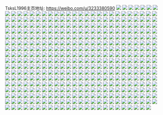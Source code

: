 TsksL1996主页地址: https://weibo.com/u/3233380590 
![](https://wx4.sinaimg.cn/mw2000/c0b978eely1h9ile9m5mhj228a2tmu0y.jpg) 
![](https://wx4.sinaimg.cn/mw2000/c0b978eely1h9ilic2dv1j23k02dcb2b.jpg) 
![](https://wx4.sinaimg.cn/mw2000/c0b978eely1h9ilie016sj228v2zmnpf.jpg) 
![](https://wx4.sinaimg.cn/mw2000/c0b978eely1h9ilig18wvj22e836bkjn.jpg) 
![](https://wx4.sinaimg.cn/mw2000/c0b978eely1h9iliiremsj23h32l7e86.jpg) 
![](https://wx4.sinaimg.cn/mw2000/c0b978eely1h9ilileo7cj22lq3coqv7.jpg) 
![](https://wx4.sinaimg.cn/mw2000/c0b978eely1h9ilinf58jj22jf38l1l0.jpg) 
![](https://wx4.sinaimg.cn/mw2000/c0b978eely1h9ilipfmkuj23ce2o0qv6.jpg) 
![](https://wx4.sinaimg.cn/mw2000/c0b978eely1h9gcxg80xyj21qo21snpd.jpg) 
![](https://wx4.sinaimg.cn/mw2000/c0b978eely1h9gcxihmjyj22w82nzx6r.jpg) 
![](https://wx4.sinaimg.cn/mw2000/c0b978eely1h9dsr33bx3j20u0148aps.jpg) 
![](https://wx4.sinaimg.cn/mw2000/c0b978eely1h9dsr417kmj20u0140qik.jpg) 
![](https://wx4.sinaimg.cn/mw2000/c0b978eely1h993h29ttsj22o03k07wi.jpg) 
![](https://wx4.sinaimg.cn/mw2000/c0b978eely1h98ztyhhoej20g70g740f.jpg) 
![](https://wx4.sinaimg.cn/mw2000/c0b978eely1h948fdk4plj22o03k0qv5.jpg) 
![](https://wx4.sinaimg.cn/mw2000/c0b978eely1h91dlzncqtj23k02o0npf.jpg) 
![](https://wx4.sinaimg.cn/mw2000/c0b978eely1h91dlzzzt6j20qo0g0jrx.jpg) 
![](https://wx4.sinaimg.cn/mw2000/c0b978eely1h8rp4lazaqj22o02zmb2b.jpg) 
![](https://wx4.sinaimg.cn/mw2000/c0b978eely1h8rp4e0629j22o02zmu0y.jpg) 
![](https://wx4.sinaimg.cn/mw2000/c0b978eely1h8rp4myrqmj234r2finpe.jpg) 
![](https://wx4.sinaimg.cn/mw2000/c0b978eely1h8rp48s9q8j22612ms1ky.jpg) 
![](https://wx4.sinaimg.cn/mw2000/c0b978eely1h8rp471lrij23k02o07wl.jpg) 
![](https://wx4.sinaimg.cn/mw2000/c0b978eely1h8rp4fbc7mj22gi1xtnpd.jpg) 
![](https://wx4.sinaimg.cn/mw2000/c0b978eely1h8rp4j7d1wj22o03k0b2c.jpg) 
![](https://wx4.sinaimg.cn/mw2000/c0b978eely1h8rp44jh1ij23k02o0npe.jpg) 
![](https://wx4.sinaimg.cn/mw2000/c0b978eely1h8rp4cbo9xj22yo2804qs.jpg) 
![](https://wx4.sinaimg.cn/mw2000/c0b978eely1h8rp4of4nej22aq1q2qv6.jpg) 
![](https://wx4.sinaimg.cn/mw2000/c0b978eely1h8rp4gbmjfj222v1nxhdt.jpg) 
![](https://wx4.sinaimg.cn/mw2000/c0b978eely1h8rp4al2urj23fj29w7wj.jpg) 
![](https://wx4.sinaimg.cn/mw2000/c0b978eely1h7pv1ivjh8j23ml2kw4qv.jpg) 
![](https://wx4.sinaimg.cn/mw2000/c0b978eely1h7pv1od5yjj234s2bl1ky.jpg) 
![](https://wx4.sinaimg.cn/mw2000/c0b978eely1h7pv1mbgp5j23ko2jnqva.jpg) 
![](https://wx4.sinaimg.cn/mw2000/c0b978eely1h7pv1pqotyj224w1vuu0x.jpg) 
![](https://wx4.sinaimg.cn/mw2000/c0b978eely1h7pv1qn5edj21h31a2e81.jpg) 
![](https://wx4.sinaimg.cn/mw2000/c0b978eely1h7pv1s0s86j21l21fjqv5.jpg) 
![](https://wx4.sinaimg.cn/mw2000/c0b978eely1h78lm3s2u3j22qj26gqv6.jpg) 
![](https://wx4.sinaimg.cn/mw2000/c0b978eely1h73ml0mlgyj22o03k0hdv.jpg) 
![](https://wx4.sinaimg.cn/mw2000/c0b978eely1h70h9wcne8j23k02o0aui.jpg) 
![](https://wx4.sinaimg.cn/mw2000/c0b978eely1h70h9s63e0j229w2ey4kw.jpg) 
![](https://wx4.sinaimg.cn/mw2000/c0b978eely1h70h9eyehcj23k02o0x3f.jpg) 
![](https://wx4.sinaimg.cn/mw2000/c0b978eely1h70h9jw4jhj23k02o0hdx.jpg) 
![](https://wx4.sinaimg.cn/mw2000/c0b978eely1h70h9pcotaj23k02o01kx.jpg) 
![](https://wx4.sinaimg.cn/mw2000/c0b978eely1h70h9b1n5uj23k02o07wh.jpg) 
![](https://wx4.sinaimg.cn/mw2000/c0b978eely1h6zam0lhsyj22dc35se83.jpg) 
![](https://wx4.sinaimg.cn/mw2000/c0b978eely1h6nwe144e3j23212np4qr.jpg) 
![](https://wx4.sinaimg.cn/mw2000/c0b978eely1h6nwk58gokj22o02smx6q.jpg) 
![](https://wx4.sinaimg.cn/mw2000/c0b978eely1h6nweew6ekj23k02o07wj.jpg) 
![](https://wx4.sinaimg.cn/mw2000/c0b978eely1h6nwe73kctj23k02o04qp.jpg) 
![](https://wx4.sinaimg.cn/mw2000/c0b978eely1h6nwk1rl7fj222j1jwhdt.jpg) 
![](https://wx4.sinaimg.cn/mw2000/c0b978eely1h6nwebmwkwj22o03k0wtu.jpg) 
![](https://wx4.sinaimg.cn/mw2000/c0b978eely1h6nwdwbgj6j23402c0b2b.jpg) 
![](https://wx4.sinaimg.cn/mw2000/c0b978eely1h6nwjzl65lj22r02h6qv6.jpg) 
![](https://wx4.sinaimg.cn/mw2000/c0b978eely1h6nwehe4z2j23402c07fd.jpg) 
![](https://wx4.sinaimg.cn/mw2000/c0b978eely1h6gsjb450aj22qk3neu0x.jpg) 
![](https://wx4.sinaimg.cn/mw2000/c0b978eely1h6gsjeech5j22qk3neu11.jpg) 
![](https://wx4.sinaimg.cn/mw2000/c0b978eely1h6gsjh8kt1j22qk3nenpd.jpg) 
![](https://wx4.sinaimg.cn/mw2000/c0b978eely1h69zqf7jpsj22hs1vc4qq.jpg) 
![](https://wx4.sinaimg.cn/mw2000/c0b978eely1h69zquh14yj23k02o0e5m.jpg) 
![](https://wx4.sinaimg.cn/mw2000/c0b978eely1h69zqxmf2fj22jg1wl4ex.jpg) 
![](https://wx4.sinaimg.cn/mw2000/c0b978eely1h5vou0dc9uj22o03k0npe.jpg) 
![](https://wx4.sinaimg.cn/mw2000/c0b978eely1h5tnvhsxgqj222m3404qq.jpg) 
![](https://wx4.sinaimg.cn/mw2000/c0b978eely1h5tns8znaxj22kw3vcx6q.jpg) 
![](https://wx4.sinaimg.cn/mw2000/c0b978eely1h5tnsb352lj22dc3k0kjn.jpg) 
![](https://wx4.sinaimg.cn/mw2000/c0b978eely1h5tnsirhd1j24g02yoe85.jpg) 
![](https://wx4.sinaimg.cn/mw2000/c0b978eely1h5tnw69b99j24qq35tnpg.jpg) 
![](https://wx4.sinaimg.cn/mw2000/c0b978eely1h5tnvjpynoj22yo4g0kjn.jpg) 
![](https://wx4.sinaimg.cn/mw2000/c0b978eely1h5tnsor34yj24g02f47wj.jpg) 
![](https://wx4.sinaimg.cn/mw2000/c0b978eely1h5tnvqtgfyj254c3ewnpl.jpg) 
![](https://wx4.sinaimg.cn/mw2000/c0b978eely1h5tnsdbj76j23k02dcnpf.jpg) 
![](https://wx4.sinaimg.cn/mw2000/c0b978eely1h5saoad26wj22o03k0u0z.jpg) 
![](https://wx4.sinaimg.cn/mw2000/c0b978eely1h5saoffuktj23ne2qkqv8.jpg) 
![](https://wx4.sinaimg.cn/mw2000/c0b978eely1h5saocx51pj22o03k0e84.jpg) 
![](https://wx4.sinaimg.cn/mw2000/c0b978eely1h5a3a65uh2j23k02o0npf.jpg) 
![](https://wx4.sinaimg.cn/mw2000/c0b978eely1h5a3aevn4aj23k02o07wj.jpg) 
![](https://wx4.sinaimg.cn/mw2000/c0b978eely1h5a3ack0gkj23k02o07wj.jpg) 
![](https://wx4.sinaimg.cn/mw2000/c0b978eely1h5a3aafae0j23ne2qkb2b.jpg) 
![](https://wx4.sinaimg.cn/mw2000/c0b978eely1h534dtc7kmj22pu279e83.jpg) 
![](https://wx4.sinaimg.cn/mw2000/c0b978eely1h534dvpyrej22wb2o04qr.jpg) 
![](https://wx4.sinaimg.cn/mw2000/c0b978eely1h534dy6mg3j22n12nzkjm.jpg) 
![](https://wx4.sinaimg.cn/mw2000/c0b978eely1h534emg9d9j22tf242e82.jpg) 
![](https://wx4.sinaimg.cn/mw2000/c0b978eely1h4twnzqrx9j22o03k0b2c.jpg) 
![](https://wx4.sinaimg.cn/mw2000/c0b978eely1h4lr2rtbj0j22i02l6e84.jpg) 
![](https://wx4.sinaimg.cn/mw2000/c0b978eely1h4lr368lnaj23c62nskjp.jpg) 
![](https://wx4.sinaimg.cn/mw2000/c0b978eely1h4lr2sw34tj21d91fyqv5.jpg) 
![](https://wx4.sinaimg.cn/mw2000/c0b978eely1h4lr2xw7qjj22i92hhe83.jpg) 
![](https://wx4.sinaimg.cn/mw2000/c0b978eely1h4lr2vo7uzj23cw2m2x6s.jpg) 
![](https://wx4.sinaimg.cn/mw2000/c0b978eely1h4lr2zvexxj23k02o0u0z.jpg) 
![](https://wx4.sinaimg.cn/mw2000/c0b978eely1h4lr31sunwj20yn14ak0a.jpg) 
![](https://wx4.sinaimg.cn/mw2000/c0b978eely1h4lr31e349j21ur1ur7wi.jpg) 
![](https://wx4.sinaimg.cn/mw2000/c0b978eely1h4lr33zn9nj23342bce85.jpg) 
![](https://wx4.sinaimg.cn/mw2000/c0b978eely1h4j9qwxum0j23k02o0qv9.jpg) 
![](https://wx4.sinaimg.cn/mw2000/c0b978eely1h4j9r0hk1kj23k02o0x6v.jpg) 
![](https://wx4.sinaimg.cn/mw2000/c0b978eely1h4j9r3v1z1j23k02o0e88.jpg) 
![](https://wx4.sinaimg.cn/mw2000/c0b978eely1h4fqdpocfvj23k02o0u0y.jpg) 
![](https://wx4.sinaimg.cn/mw2000/c0b978eely1h4fqdt487bj22ky2tf1kz.jpg) 
![](https://wx4.sinaimg.cn/mw2000/c0b978eely1h4fqdq6ahkj20jr0gedlk.jpg) 
![](https://wx4.sinaimg.cn/mw2000/c0b978eely1h4fqdts9mmj20u00zcn7v.jpg) 
![](https://wx4.sinaimg.cn/mw2000/c0b978eely1h46m1kxq0cj24g02yohdy.jpg) 
![](https://wx4.sinaimg.cn/mw2000/c0b978eely1h46m1tqq33j24g02yoe86.jpg) 
![](https://wx4.sinaimg.cn/mw2000/c0b978eely1h46m1zs2ljj24hu2zw1l3.jpg) 
![](https://wx4.sinaimg.cn/mw2000/c0b978eely1h46m25phxfj22yo4g0npi.jpg) 
![](https://wx4.sinaimg.cn/mw2000/c0b978eely1h46m2itnqyj22yo4g0e86.jpg) 
![](https://wx4.sinaimg.cn/mw2000/c0b978eely1h46m2bw856j22yo4g0x6u.jpg) 
![](https://wx4.sinaimg.cn/mw2000/c0b978eely1h46m3flxm2j21900u077t.jpg) 
![](https://wx4.sinaimg.cn/mw2000/c0b978eely1h46m3eu7awj22yo4g07wm.jpg) 
![](https://wx4.sinaimg.cn/mw2000/c0b978eely1h46mlclc85j22yo4g0nph.jpg) 
![](https://wx4.sinaimg.cn/mw2000/c0b978eely1h46m2whod5j22yo4g0hdz.jpg) 
![](https://wx4.sinaimg.cn/mw2000/c0b978eely1h46m32e3ouj22yo4g0npi.jpg) 
![](https://wx4.sinaimg.cn/mw2000/c0b978eely1h46m39rdzkj24g02yo4qu.jpg) 
![](https://wx4.sinaimg.cn/mw2000/c0b978eely1h3st4od71rj22ga3onnpf.jpg) 
![](https://wx4.sinaimg.cn/mw2000/c0b978eely1h3rg0j6l99j23822evkjm.jpg) 
![](https://wx4.sinaimg.cn/mw2000/c0b978eely1h3pzcvrgcnj22io1w01ky.jpg) 
![](https://wx4.sinaimg.cn/mw2000/c0b978eely1h3pzczl4auj23br2mv1l1.jpg) 
![](https://wx4.sinaimg.cn/mw2000/c0b978eely1h3pzd24f3rj236a2iob2b.jpg) 
![](https://wx4.sinaimg.cn/mw2000/c0b978eely1h3pzd4ejwqj232h2c24qq.jpg) 
![](https://wx4.sinaimg.cn/mw2000/c0b978eely1h3kqeis8mvj23k02o0qv5.jpg) 
![](https://wx4.sinaimg.cn/mw2000/c0b978eely1h3kqekpxycj21831qs4qp.jpg) 
![](https://wx4.sinaimg.cn/mw2000/c0b978eely1h3kqhj362sj22o03i7npg.jpg) 
![](https://wx4.sinaimg.cn/mw2000/c0b978eely1h3kqhlqedhj23972aa7wj.jpg) 
![](https://wx4.sinaimg.cn/mw2000/c0b978eely1h3jn468dz9j22232ti4qq.jpg) 
![](https://wx4.sinaimg.cn/mw2000/c0b978eely1h39w9g5ydxj21y32txe81.jpg) 
![](https://wx4.sinaimg.cn/mw2000/c0b978eely1h39w9k75rqj21z32rr1kx.jpg) 
![](https://wx4.sinaimg.cn/mw2000/c0b978eely1h39w9n1q8dj21z32vte81.jpg) 
![](https://wx4.sinaimg.cn/mw2000/c0b978eely1h39w9ihqfej21z42t9e81.jpg) 
![](https://wx4.sinaimg.cn/mw2000/c0b978eely1h33bobaji6j231825lkjm.jpg) 
![](https://wx4.sinaimg.cn/mw2000/c0b978eely1h33bodfc5ij22tg2a2u0y.jpg) 
![](https://wx4.sinaimg.cn/mw2000/c0b978eely1h2t443tehgj20u00rhteh.jpg) 
![](https://wx4.sinaimg.cn/mw2000/c0b978eely1h2pbq4d52rj22f91tau0y.jpg) 
![](https://wx4.sinaimg.cn/mw2000/c0b978eely1h2pbq7lwo2j22kv26nhdu.jpg) 
![](https://wx4.sinaimg.cn/mw2000/c0b978eely1h2pbqd7p56j22h825y4qs.jpg) 
![](https://wx4.sinaimg.cn/mw2000/c0b978eely1h2pbqh5zm3j22eh1hr7wi.jpg) 
![](https://wx4.sinaimg.cn/mw2000/c0b978eely1h2m5g52xtjj21400u00xt.jpg) 
![](https://wx4.sinaimg.cn/mw2000/c0b978eely1h2m5ewa2fhj237k2eob2a.jpg) 
![](https://wx4.sinaimg.cn/mw2000/c0b978eely1h2m5ernkenj23de25hhdw.jpg) 
![](https://wx4.sinaimg.cn/mw2000/c0b978eely1h2m5euke7mj231h20nhdv.jpg) 
![](https://wx4.sinaimg.cn/mw2000/c0b978eely1h2g4d9nem0j20t50lfgpf.jpg) 
![](https://wx4.sinaimg.cn/mw2000/c0b978eely1h29f7va0s0j23k02o04qv.jpg) 
![](https://wx4.sinaimg.cn/mw2000/c0b978eely1h29f7xxqndj23d12eh1l1.jpg) 
![](https://wx4.sinaimg.cn/mw2000/c0b978eely1h29f86a0klj23f62lekjr.jpg) 
![](https://wx4.sinaimg.cn/mw2000/c0b978eely1h29fo4seozj23k02o0npf.jpg) 
![](https://wx4.sinaimg.cn/mw2000/c0b978eely1h29fo73agdj23ne2qku14.jpg) 
![](https://wx4.sinaimg.cn/mw2000/c0b978eely1h29f81x9thj23k02o07wo.jpg) 
![](https://wx4.sinaimg.cn/mw2000/c0b978eely1h29f89uhqdj23152cax6s.jpg) 
![](https://wx4.sinaimg.cn/mw2000/c0b978eely1h29fo9zmzcj23k02o0x6u.jpg) 
![](https://wx4.sinaimg.cn/mw2000/c0b978eely1h29f9o33xlj22xt20h7wl.jpg) 
![](https://wx4.sinaimg.cn/mw2000/c0b978eely1h24vzyn8zxj22gz2edu0y.jpg) 
![](https://wx4.sinaimg.cn/mw2000/c0b978eely1h24vzt3vt5j21d91aa4qp.jpg) 
![](https://wx4.sinaimg.cn/mw2000/c0b978eely1h24w036jylj21v31kh7wi.jpg) 
![](https://wx4.sinaimg.cn/mw2000/c0b978eely1h24w077ursj21nb1iwqv5.jpg) 
![](https://wx4.sinaimg.cn/mw2000/c0b978eely1h1ufiqu2k0j21za2nanpe.jpg) 
![](https://wx4.sinaimg.cn/mw2000/c0b978eely1h1ufiu5h45j22ey2vax6p.jpg) 
![](https://wx4.sinaimg.cn/mw2000/c0b978eely1h1ir9uon9fj21jv1d74qp.jpg) 
![](https://wx4.sinaimg.cn/mw2000/c0b978eely1h1ira4blxnj22vc2d2e82.jpg) 
![](https://wx4.sinaimg.cn/mw2000/c0b978eely1h1dx23uoswj23ay2h8b2c.jpg) 
![](https://wx4.sinaimg.cn/mw2000/c0b978eely1h1dx29dg2pj233i2iv7wl.jpg) 
![](https://wx4.sinaimg.cn/mw2000/c0b978eely1h1dx2e9raij23k02o0nph.jpg) 
![](https://wx4.sinaimg.cn/mw2000/c0b978eely1h160y276jhj23k02dc7wi.jpg) 
![](https://wx4.sinaimg.cn/mw2000/c0b978eely1h160yg9p9gj21y81iq1kx.jpg) 
![](https://wx4.sinaimg.cn/mw2000/c0b978eely1h160ydf1i3j238o2dc1ky.jpg) 
![](https://wx4.sinaimg.cn/mw2000/c0b978eely1h160ylmpo2j23k02dc1ky.jpg) 
![](https://wx4.sinaimg.cn/mw2000/c0b978eely1h13gqe21rjj237k2eoqv5.jpg) 
![](https://wx4.sinaimg.cn/mw2000/c0b978eely1h13gqek5yvj21400u0gx9.jpg) 
![](https://wx4.sinaimg.cn/mw2000/c0b978eely1h13gqfomr1j237k2eob2a.jpg) 
![](https://wx4.sinaimg.cn/mw2000/c0b978eely1h13gqgebzbj22eo37khdt.jpg) 
![](https://wx4.sinaimg.cn/mw2000/c0b978eely1h13gqhjpi3j21901o0npd.jpg) 
![](https://wx4.sinaimg.cn/mw2000/c0b978eegy1h0z4ve6h3dj22m02c0qv6.jpg) 
![](https://wx4.sinaimg.cn/mw2000/c0b978eegy1h0z4vuz757j23k02o0hdw.jpg) 
![](https://wx4.sinaimg.cn/mw2000/c0b978eegy1h0z4uj8aomj22ej1si1ky.jpg) 
![](https://wx4.sinaimg.cn/mw2000/c0b978eegy1h0z4w2ird7j22n81vkqv5.jpg) 
![](https://wx4.sinaimg.cn/mw2000/c0b978eegy1h0z4wd85m6j22v41t4b2a.jpg) 
![](https://wx4.sinaimg.cn/mw2000/c0b978eegy1h0z4wk0nl5j22q81wgqv5.jpg) 
![](https://wx4.sinaimg.cn/mw2000/c0b978eely1h0gsdp0g9rj23k02o04qr.jpg) 
![](https://wx4.sinaimg.cn/mw2000/c0b978eely1h01q3dj0w0j23jz2nze85.jpg) 
![](https://wx4.sinaimg.cn/mw2000/c0b978eely1h01q33b6zcj23go2gze83.jpg) 
![](https://wx4.sinaimg.cn/mw2000/c0b978eely1h01q3n26fbj23jz2nznpe.jpg) 
![](https://wx4.sinaimg.cn/mw2000/c0b978eely1gzovwzpk7gj20u01uoq8k.jpg) 
![](https://wx4.sinaimg.cn/mw2000/c0b978eely1gzovxghvz8j20qo1ezjun.jpg) 
![](https://wx4.sinaimg.cn/mw2000/c0b978eely1gzovwz77ryj20u01uo79l.jpg) 
![](https://wx4.sinaimg.cn/mw2000/c0b978eely1gyzhnmdpdkj21400u0tjc.jpg) 
![](https://wx4.sinaimg.cn/mw2000/c0b978eely1gyzhno1ty1j21400u0tog.jpg) 
![](https://wx4.sinaimg.cn/mw2000/c0b978eely1gyzhnoyp20j21400u0gwo.jpg) 
![](https://wx4.sinaimg.cn/mw2000/c0b978eely1gyzhnq7qanj21400u0k2x.jpg) 
![](https://wx4.sinaimg.cn/mw2000/c0b978eely1gyyw4rr1a2j22o03k0hdw.jpg) 
![](https://wx4.sinaimg.cn/mw2000/c0b978eely1gyx5hkqzk1j23jz2nzx6r.jpg) 
![](https://wx4.sinaimg.cn/mw2000/c0b978eely1gyx5hajjboj238l2dbu0y.jpg) 
![](https://wx4.sinaimg.cn/mw2000/c0b978eely1gyx5hhixtkj227u1nmkjm.jpg) 
![](https://wx4.sinaimg.cn/mw2000/c0b978eely1gyx5hbweitj23jz2dbx6r.jpg) 
![](https://wx4.sinaimg.cn/mw2000/c0b978eely1gyx5hiyl8tj23a52dwb2c.jpg) 
![](https://wx4.sinaimg.cn/mw2000/c0b978eely1gyx5hd5rnxj235z25qqv6.jpg) 
![](https://wx4.sinaimg.cn/mw2000/c0b978eely1gyx5hegmjjj23jz2dbqv7.jpg) 
![](https://wx4.sinaimg.cn/mw2000/c0b978eely1gyx5hg6zq0j23b02db7wj.jpg) 
![](https://wx4.sinaimg.cn/mw2000/c0b978eely1gyx5h9cttxj22a635s7wj.jpg) 
![](https://wx4.sinaimg.cn/mw2000/c0b978eely1gyvvqmf6gmj20u0140wn0.jpg) 
![](https://wx4.sinaimg.cn/mw2000/c0b978eely1gyvvqn4atlj20u0140k30.jpg) 
![](https://wx4.sinaimg.cn/mw2000/c0b978eely1gyvvqnjzzxj20u0140guv.jpg) 
![](https://wx4.sinaimg.cn/mw2000/c0b978eegy1gwzvhwkylbj23402c0hdv.jpg) 
![](https://wx4.sinaimg.cn/mw2000/c0b978eegy1gwzvjn791kj20pe0petek.jpg) 
![](https://wx4.sinaimg.cn/mw2000/c0b978eegy1gwzvi49cz7j234023pb2b.jpg) 
![](https://wx4.sinaimg.cn/mw2000/c0b978eegy1gwzvj75j43j20hm0hmtcc.jpg) 
![](https://wx4.sinaimg.cn/mw2000/c0b978eegy1gwzvixor1qj22ka2lq1kz.jpg) 
![](https://wx4.sinaimg.cn/mw2000/c0b978eegy1gwzvijx8kxj22c02tlx6q.jpg) 
![](https://wx4.sinaimg.cn/mw2000/c0b978eegy1gwzvj3wjp8j22io1w0x6q.jpg) 
![](https://wx4.sinaimg.cn/mw2000/c0b978eegy1gwzviqwshlj22io1w07wj.jpg) 
![](https://wx4.sinaimg.cn/mw2000/c0b978eegy1gwzvjgw4a3j22c0340u0z.jpg) 
![](https://wx4.sinaimg.cn/mw2000/c0b978eegy1gwv64758f9j228p1th1kz.jpg) 
![](https://wx4.sinaimg.cn/mw2000/c0b978eegy1gwv64jjmppj229y1opnpe.jpg) 
![](https://wx4.sinaimg.cn/mw2000/c0b978eely1gwloh2i2q3j22c0325e82.jpg) 
![](https://wx4.sinaimg.cn/mw2000/c0b978eely1gwlogwwus6j22c0340qv6.jpg) 
![](https://wx4.sinaimg.cn/mw2000/c0b978eely1gwlogzvc4bj23402c0x6q.jpg) 
![](https://wx4.sinaimg.cn/mw2000/c0b978eely1gwlogtqhbzj22mp2c0x6q.jpg) 
![](https://wx4.sinaimg.cn/mw2000/c0b978eely1gwkp8g06jaj23402c0b2b.jpg) 
![](https://wx4.sinaimg.cn/mw2000/c0b978eely1gwkp8hqppnj23402c0x6q.jpg) 
![](https://wx4.sinaimg.cn/mw2000/c0b978eely1gwkp8iul0yj23402c01kx.jpg) 
![](https://wx4.sinaimg.cn/mw2000/c0b978eely1gvzpmxgceij22yt22ob2c.jpg) 
![](https://wx4.sinaimg.cn/mw2000/c0b978eely1gvzpmz8lypj234022oqv7.jpg) 
![](https://wx4.sinaimg.cn/mw2000/c0b978eely1gvzpn10dt4j230h22ox6r.jpg) 
![](https://wx4.sinaimg.cn/mw2000/c0b978eely1gvzpn563ckj234022o7wk.jpg) 
![](https://wx4.sinaimg.cn/mw2000/c0b978eely1gvzpn2sf5bj22yt22oqv7.jpg) 
![](https://wx4.sinaimg.cn/mw2000/c0b978eely1gvzpn71dkbj234022oqv7.jpg) 
![](https://wx4.sinaimg.cn/mw2000/c0b978eely1gvzpn9mfsyj234022ob2c.jpg) 
![](https://wx4.sinaimg.cn/mw2000/c0b978eely1gvzpnd81khj234022ox6r.jpg) 
![](https://wx4.sinaimg.cn/mw2000/c0b978eely1gvzpnesyijj222o340hdv.jpg) 
![](https://wx4.sinaimg.cn/mw2000/c0b978eely1gvxr36sn5jj21o00u0gvh.jpg) 
![](https://wx4.sinaimg.cn/mw2000/c0b978eely1gvxr38nfc5j21l012hawe.jpg) 
![](https://wx4.sinaimg.cn/mw2000/c0b978eely1gvxr3hla5sj22vm210npe.jpg) 
![](https://wx4.sinaimg.cn/mw2000/c0b978eely1gvxr3pf6zwj22vi203npe.jpg) 
![](https://wx4.sinaimg.cn/mw2000/003wOVZQgy1gvinaw8ryxj62c03401ky02.jpg) 
![](https://wx4.sinaimg.cn/mw2000/003wOVZQgy1gvinafuo5rj62c0340x6p02.jpg) 
![](https://wx4.sinaimg.cn/mw2000/003wOVZQgy1gvina5giabj62c0340x6p02.jpg) 
![](https://wx4.sinaimg.cn/mw2000/003wOVZQgy1gvinar9mncj62c0340u0x02.jpg) 
![](https://wx4.sinaimg.cn/mw2000/003wOVZQgy1gvinalzs2gj62c03401ky02.jpg) 
![](https://wx4.sinaimg.cn/mw2000/003wOVZQgy1gvinaakostj62c0340npd02.jpg) 
![](https://wx4.sinaimg.cn/mw2000/003wOVZQgy1gveyvb0tx2j62io1w04qq02.jpg) 
![](https://wx4.sinaimg.cn/mw2000/003wOVZQgy1gveyv7m2lyj62io1w0b2a02.jpg) 
![](https://wx4.sinaimg.cn/mw2000/003wOVZQgy1gveyv3xccrj62io1w07wi02.jpg) 
![](https://wx4.sinaimg.cn/mw2000/003wOVZQgy1gve2q59z66j634022o7wk02.jpg) 
![](https://wx4.sinaimg.cn/mw2000/003wOVZQgy1gve2q9xo2mj634022ohdu02.jpg) 
![](https://wx4.sinaimg.cn/mw2000/003wOVZQgy1gve2qermsvj62og22ohdu02.jpg) 
![](https://wx4.sinaimg.cn/mw2000/003wOVZQgy1gve2qk4xqqj62vm22o00002.jpg) 
![](https://wx4.sinaimg.cn/mw2000/003wOVZQgy1gve2qp9ua9j62xh22o4qr02.jpg) 
![](https://wx4.sinaimg.cn/mw2000/003wOVZQly1gv97y0ssfrj622o340e8302.jpg) 
![](https://wx4.sinaimg.cn/mw2000/003wOVZQly1gv987d76mfj629i33zb2a02.jpg) 
![](https://wx4.sinaimg.cn/mw2000/003wOVZQly1gv97y7t93wj634022ou0y02.jpg) 
![](https://wx4.sinaimg.cn/mw2000/003wOVZQly1gv97yercnuj61er340e8102.jpg) 
![](https://wx4.sinaimg.cn/mw2000/003wOVZQly1gv987fp4x4j63gg56onph02.jpg) 
![](https://wx4.sinaimg.cn/mw2000/003wOVZQly1gv97yjxm0aj61er3407wh02.jpg) 
![](https://wx4.sinaimg.cn/mw2000/003wOVZQly1gv97yx1bzsj61er3404qq02.jpg) 
![](https://wx4.sinaimg.cn/mw2000/003wOVZQly1gv97zfh607j622o340u0y02.jpg) 
![](https://wx4.sinaimg.cn/mw2000/003wOVZQly1gv987i81a5j610u33z1kx02.jpg) 
![](https://wx4.sinaimg.cn/mw2000/003wOVZQly1gv3dki637nj6340280npd02.jpg) 
![](https://wx4.sinaimg.cn/mw2000/003wOVZQgy1guvn3pda7wj62q829cx6r02.jpg) 
![](https://wx4.sinaimg.cn/mw2000/003wOVZQgy1guvn3q8uj4j615o15ogyt02.jpg) 
![](https://wx4.sinaimg.cn/mw2000/003wOVZQgy1guvn3te3agj62q71zzkjm02.jpg) 
![](https://wx4.sinaimg.cn/mw2000/003wOVZQgy1guvn60ayazj6340340kjm02.jpg) 
![](https://wx4.sinaimg.cn/mw2000/003wOVZQly1gurrwzhmvbj651c3s04qu02.jpg) 
![](https://wx4.sinaimg.cn/mw2000/003wOVZQly1gurrx1af8ij63k02o0npg02.jpg) 
![](https://wx4.sinaimg.cn/mw2000/003wOVZQly1gurrx2j195j61w02iokjn02.jpg) 
![](https://wx4.sinaimg.cn/mw2000/003wOVZQly1guok73b90hj63402c0kjm02.jpg) 
![](https://wx4.sinaimg.cn/mw2000/003wOVZQly1guok76nkkaj62bg340e8402.jpg) 
![](https://wx4.sinaimg.cn/mw2000/003wOVZQly1guok79lvy4j62q829cx6r02.jpg) 
![](https://wx4.sinaimg.cn/mw2000/003wOVZQly1guok7ctqyxj63402c0qv902.jpg) 
![](https://wx4.sinaimg.cn/mw2000/003wOVZQly1gul1s3wwvqj62io1w0x6p02.jpg) 
![](https://wx4.sinaimg.cn/mw2000/003wOVZQly1gul1s65vavj60u0140alm02.jpg) 
![](https://wx4.sinaimg.cn/mw2000/c0b978eely1gswsiacyp3j23k02o04qq.jpg) 
![](https://wx4.sinaimg.cn/mw2000/c0b978eely1gsu6ma70wcj23402c0qv6.jpg) 
![](https://wx4.sinaimg.cn/mw2000/c0b978eely1gss6tcv7luj215h0u0ah2.jpg) 
![](https://wx4.sinaimg.cn/mw2000/c0b978eely1gss6ro92hmj22e32t81kz.jpg) 
![](https://wx4.sinaimg.cn/mw2000/c0b978eely1gss6rrbfizj217o0u0n8c.jpg) 
![](https://wx4.sinaimg.cn/mw2000/c0b978eely1gss6t0xjc6j228d23pe81.jpg) 
![](https://wx4.sinaimg.cn/mw2000/c0b978eely1gs021ccwduj20t50nfadw.jpg) 
![](https://wx4.sinaimg.cn/mw2000/c0b978eely1gs0219m9t4j21400u0thv.jpg) 
![](https://wx4.sinaimg.cn/mw2000/c0b978eely1gs021bqd2fj21hc0u04cl.jpg) 
![](https://wx4.sinaimg.cn/mw2000/c0b978eely1grsg4l3yasj22uo22okjq.jpg) 
![](https://wx4.sinaimg.cn/mw2000/c0b978eely1grsg4oivgwj22281ix4qr.jpg) 
![](https://wx4.sinaimg.cn/mw2000/c0b978eely1grsg4j9urtj22tf21ux6t.jpg) 
![](https://wx4.sinaimg.cn/mw2000/c0b978eely1grsg4nngkoj21zs1hlx6q.jpg) 
![](https://wx4.sinaimg.cn/mw2000/c0b978eely1grsg4mni20j22q71zzb2e.jpg) 
![](https://wx4.sinaimg.cn/mw2000/c0b978eely1grsg4pswqaj22ep1pe4qs.jpg) 
![](https://wx4.sinaimg.cn/mw2000/c0b978eely1grmubnza22j21cj0ybkjl.jpg) 
![](https://wx4.sinaimg.cn/mw2000/c0b978eely1grmubt1azqj23402c0x6x.jpg) 
![](https://wx4.sinaimg.cn/mw2000/c0b978eely1grmubwh7odj23402c01l6.jpg) 
![](https://wx4.sinaimg.cn/mw2000/c0b978eely1grmubzvo6fj23402c01l6.jpg) 
![](https://wx4.sinaimg.cn/mw2000/c0b978eely1grmuc0o69vj20o00wv7qh.jpg) 
![](https://wx4.sinaimg.cn/mw2000/c0b978eely1grmuc1cn7hj20o00y2ay8.jpg) 
![](https://wx4.sinaimg.cn/mw2000/c0b978eely1grftk4z473j22d11xae84.jpg) 
![](https://wx4.sinaimg.cn/mw2000/c0b978eely1grftkpggraj23402c0npk.jpg) 
![](https://wx4.sinaimg.cn/mw2000/c0b978eely1gr1xslkjuxj23402c0qvd.jpg) 
![](https://wx4.sinaimg.cn/mw2000/c0b978eely1gr1xr0z2omj21400u07qv.jpg) 
![](https://wx4.sinaimg.cn/mw2000/c0b978eely1gr1xrnefsxj23402c0u15.jpg) 
![](https://wx4.sinaimg.cn/mw2000/c0b978eely1gr1xr2rpioj21400u0ttx.jpg) 
![](https://wx4.sinaimg.cn/mw2000/c0b978eely1gr1xt1eqdwj22zn2c0b2g.jpg) 
![](https://wx4.sinaimg.cn/mw2000/c0b978eely1gr1xr63l26j21400u01kx.jpg) 
![](https://wx4.sinaimg.cn/mw2000/c0b978eely1gqorzqjcw2j22c5321u10.jpg) 
![](https://wx4.sinaimg.cn/mw2000/c0b978eely1gqibcmzq2xj22hp20l4qs.jpg) 
![](https://wx4.sinaimg.cn/mw2000/c0b978eely1gqibdasc4ij234022ob2e.jpg) 
![](https://wx4.sinaimg.cn/mw2000/c0b978eely1gqibcvqk86j22r522o4qs.jpg) 
![](https://wx4.sinaimg.cn/mw2000/c0b978eely1gqibcgg7c8j22mw22ox6r.jpg) 
![](https://wx4.sinaimg.cn/mw2000/c0b978eely1gqibc9m7toj234022o4qt.jpg) 
![](https://wx4.sinaimg.cn/mw2000/c0b978eely1gqibd0ofqnj22tj1p6e83.jpg) 
![](https://wx4.sinaimg.cn/mw2000/c0b978eely1gq7pvkcelij22he22oe86.jpg) 
![](https://wx4.sinaimg.cn/mw2000/c0b978eely1gq7pun9e9gj215o15o1kx.jpg) 
![](https://wx4.sinaimg.cn/mw2000/c0b978eely1gq7pvshksuj22nu22ob2e.jpg) 
![](https://wx4.sinaimg.cn/mw2000/c0b978eely1gq7puoyar3j215o15oquz.jpg) 
![](https://wx4.sinaimg.cn/mw2000/c0b978eely1gq7pw0ko0pj22uw22ou11.jpg) 
![](https://wx4.sinaimg.cn/mw2000/c0b978eely1gq7pulau52j214013c7rd.jpg) 
![](https://wx4.sinaimg.cn/mw2000/c0b978eely1gp9975cgnrj234022ob2f.jpg) 
![](https://wx4.sinaimg.cn/mw2000/c0b978eely1gp997ds2pnj22rh22ohdx.jpg) 
![](https://wx4.sinaimg.cn/mw2000/c0b978eely1gp997mb0r9j21rs2164qs.jpg) 
![](https://wx4.sinaimg.cn/mw2000/c0b978eely1gp997zfto4j22qh20x4qs.jpg) 
![](https://wx4.sinaimg.cn/mw2000/c0b978eely1gp9990czkuj22l122o7wl.jpg) 
![](https://wx4.sinaimg.cn/mw2000/c0b978eely1gp998jj15pj233z24e4qu.jpg) 
![](https://wx4.sinaimg.cn/mw2000/c0b978eely1got1hc8dsxj23342bcqva.jpg) 
![](https://wx4.sinaimg.cn/mw2000/c0b978eely1got1hliokij22hb2c0x6t.jpg) 
![](https://wx4.sinaimg.cn/mw2000/c0b978eely1goqbisokbnj21400u01kx.jpg) 
![](https://wx4.sinaimg.cn/mw2000/c0b978eely1goqbitn74ij20u01401kx.jpg) 
![](https://wx4.sinaimg.cn/mw2000/c0b978eely1goeqolonmnj22iq1w2e82.jpg) 
![](https://wx4.sinaimg.cn/mw2000/c0b978eely1goeqqd5v74j20qo1b8dlc.jpg) 
![](https://wx4.sinaimg.cn/mw2000/c0b978eely1goeqqpcp15j20qo130q7x.jpg) 
![](https://wx4.sinaimg.cn/mw2000/c0b978eely1goeqsj4e78j20t319rk6l.jpg) 
![](https://wx4.sinaimg.cn/mw2000/c0b978eely1gnl4o5wp95j21s01c0tz7.jpg) 
![](https://wx4.sinaimg.cn/mw2000/c0b978eely1gnl4o7dw9xj21400u0nd3.jpg) 
![](https://wx4.sinaimg.cn/mw2000/c0b978eely1gnl4o3u9taj21s01c01ky.jpg) 
![](https://wx4.sinaimg.cn/mw2000/c0b978eely1gnl4ocud5mj21c01ikx6p.jpg) 
![](https://wx4.sinaimg.cn/mw2000/c0b978eely1gn7xoe03mtj22bc1gknal.jpg) 
![](https://wx4.sinaimg.cn/mw2000/c0b978eely1gn7xoep8xej21fr0yiqcw.jpg) 
![](https://wx4.sinaimg.cn/mw2000/c0b978eely1gn7xofgiiqj21fr0yigw0.jpg) 
![](https://wx4.sinaimg.cn/mw2000/c0b978eely1gmp4cylaw8j20u00smwl2.jpg) 
![](https://wx4.sinaimg.cn/mw2000/c0b978eely1gmjy05q27aj22io1w0x6r.jpg) 
![](https://wx4.sinaimg.cn/mw2000/c0b978eegy1glvt9280t7j22ci2dze85.jpg) 
![](https://wx4.sinaimg.cn/mw2000/c0b978eegy1glvt9frfbnj22io1w0b2d.jpg) 
![](https://wx4.sinaimg.cn/mw2000/c0b978eely1glm17jwkvoj21i81glqv6.jpg) 
![](https://wx4.sinaimg.cn/mw2000/c0b978eely1glm17st6j8j21w02avb2b.jpg) 
![](https://wx4.sinaimg.cn/mw2000/c0b978eely1gk8oivjfkdj216s0u0myw.jpg) 
![](https://wx4.sinaimg.cn/mw2000/c0b978eely1gk8oj81l1pj20u016pq94.jpg) 
![](https://wx4.sinaimg.cn/mw2000/c0b978eely1gk8oiwsclrj20u011gn1y.jpg) 
![](https://wx4.sinaimg.cn/mw2000/c0b978eely1gk8oj8st0ij21400u0tbd.jpg) 
![](https://wx4.sinaimg.cn/mw2000/c0b978eely1gk8oj66443j211d0u0n0v.jpg) 
![](https://wx4.sinaimg.cn/mw2000/c0b978eely1gk8oj6t3coj21400u00uw.jpg) 
![](https://wx4.sinaimg.cn/mw2000/c0b978eely1gk8oj3en8jj20u0141dk8.jpg) 
![](https://wx4.sinaimg.cn/mw2000/c0b978eely1gk8oj9rsppj20u011kgqi.jpg) 
![](https://wx4.sinaimg.cn/mw2000/c0b978eely1gk8oiyf0eqj20u0109q6d.jpg) 
![](https://wx4.sinaimg.cn/mw2000/c0b978eely1gjftkapdlmj21v41hsnpe.jpg) 
![](https://wx4.sinaimg.cn/mw2000/c0b978eely1gjftkr5kl5j22901ogx6r.jpg) 
![](https://wx4.sinaimg.cn/mw2000/c0b978eely1gjftkejgb6j21tm1p3hdv.jpg) 
![](https://wx4.sinaimg.cn/mw2000/c0b978eely1gjftkhehf4j22441ly4qr.jpg) 
![](https://wx4.sinaimg.cn/mw2000/c0b978eely1gjftl4e36aj228l1og4qs.jpg) 
![](https://wx4.sinaimg.cn/mw2000/c0b978eely1gjftl7vvjfj225w1n17wj.jpg) 
![](https://wx4.sinaimg.cn/mw2000/c0b978eely1gjftkmwlxij221k1ey1l0.jpg) 
![](https://wx4.sinaimg.cn/mw2000/c0b978eely1gjftkvuhgpj22io1og7wk.jpg) 
![](https://wx4.sinaimg.cn/mw2000/c0b978eely1gjftkzjh0tj22421ogkjn.jpg) 
![](https://wx4.sinaimg.cn/mw2000/c0b978eely1gj8h2tl4qhj21ww1o0e82.jpg) 
![](https://wx4.sinaimg.cn/mw2000/c0b978eely1gj8h2pnu24j22io1w07wk.jpg) 
![](https://wx4.sinaimg.cn/mw2000/c0b978eely1gj8h2s6lyej21je17vb29.jpg) 
![](https://wx4.sinaimg.cn/mw2000/c0b978eely1gj8h2rbleuj21r426chdu.jpg) 
![](https://wx4.sinaimg.cn/mw2000/c0b978eely1gisqiwzxcsj21400u0h5f.jpg) 
![](https://wx4.sinaimg.cn/mw2000/c0b978eely1gisqltqr3uj22io1w0qv8.jpg) 
![](https://wx4.sinaimg.cn/mw2000/c0b978eely1gisqlvcumoj21400u07r1.jpg) 
![](https://wx4.sinaimg.cn/mw2000/c0b978eely1gisqm351dmj21400u07q2.jpg) 
![](https://wx4.sinaimg.cn/mw2000/c0b978eely1gisqm0rxeij22io1w0b2c.jpg) 
![](https://wx4.sinaimg.cn/mw2000/c0b978eely1gisqm4ajcjj21400u0ast.jpg) 
![](https://wx4.sinaimg.cn/mw2000/c0b978eely1gisqjzeowwj22io1w0hdx.jpg) 
![](https://wx4.sinaimg.cn/mw2000/c0b978eely1gisqm93kyzj21x71w0b2b.jpg) 
![](https://wx4.sinaimg.cn/mw2000/c0b978eely1gisqm1z73nj20qp0xhk6v.jpg) 
![](https://wx4.sinaimg.cn/mw2000/c0b978eegy1gi3bwjjl9wj22631ogb2b.jpg) 
![](https://wx4.sinaimg.cn/mw2000/c0b978eegy1gi3bwplszqj21xo1ogqv6.jpg) 
![](https://wx4.sinaimg.cn/mw2000/c0b978eegy1gi3bwt57vsj21u81of7wi.jpg) 
![](https://wx4.sinaimg.cn/mw2000/c0b978eely1ghft4i9nnqj21rn2cvnpf.jpg) 
![](https://wx4.sinaimg.cn/mw2000/c0b978eegy1ggpp9lbpuhj214u14u4qp.jpg) 
![](https://wx4.sinaimg.cn/mw2000/c0b978eegy1gfnihbpxgnj20u014ogz4.jpg) 
![](https://wx4.sinaimg.cn/mw2000/c0b978eegy1gfnihg1dwrj22c02c0x6p.jpg) 
![](https://wx4.sinaimg.cn/mw2000/c0b978eegy1gfnihd2s47j20u014caqj.jpg) 
![](https://wx4.sinaimg.cn/mw2000/c0b978eely1gfaik8tarjj215o2junpd.jpg) 
![](https://wx4.sinaimg.cn/mw2000/c0b978eegy1gez4ta64r1j22wg22o1l2.jpg) 
![](https://wx4.sinaimg.cn/mw2000/c0b978eegy1gez4ve6nn7j21o015bqv5.jpg) 
![](https://wx4.sinaimg.cn/mw2000/c0b978eegy1gez4sxzumyj22bt22o1l0.jpg) 
![](https://wx4.sinaimg.cn/mw2000/c0b978eegy1gez4vmx552j22o31qnhdv.jpg) 
![](https://wx4.sinaimg.cn/mw2000/c0b978eegy1gez4t3i1a4j22ak22oqv7.jpg) 
![](https://wx4.sinaimg.cn/mw2000/c0b978eegy1gez4vhixktj21lc16pqv5.jpg) 
![](https://wx4.sinaimg.cn/mw2000/c0b978eegy1gez4sqd22hj226y1ymnpf.jpg) 
![](https://wx4.sinaimg.cn/mw2000/c0b978eegy1gez50hvnw1j20rj0tlk7i.jpg) 
![](https://wx4.sinaimg.cn/mw2000/c0b978eegy1gez4xha03bj21i6140kjl.jpg) 
![](https://wx4.sinaimg.cn/mw2000/c0b978eegy1gez5010uklj21o01401ky.jpg) 
![](https://wx4.sinaimg.cn/mw2000/c0b978eegy1gez4zlztucj21l012hqv5.jpg) 
![](https://wx4.sinaimg.cn/mw2000/c0b978eegy1gez50gj8usj21o0140qv6.jpg) 
![](https://wx4.sinaimg.cn/mw2000/c0b978eely1getc7uhrw8j22lk2c07wm.jpg) 
![](https://wx4.sinaimg.cn/mw2000/c0b978eely1getc7xsl3rj237k2eo4qr.jpg) 
![](https://wx4.sinaimg.cn/mw2000/c0b978eely1gcj6232g4hj237k2eo4qr.jpg) 
![](https://wx4.sinaimg.cn/mw2000/c0b978eely1gcj610fbipj20qo0nfq5h.jpg) 
![](https://wx4.sinaimg.cn/mw2000/c0b978eely1gbw6h6gxmcj215o2zux6p.jpg) 
![](https://wx4.sinaimg.cn/mw2000/c0b978eely1gb20h8egq8j21o01401ky.jpg) 
![](https://wx4.sinaimg.cn/mw2000/c0b978eely1gb20h735ouj21760xshdt.jpg) 
![](https://wx4.sinaimg.cn/mw2000/c0b978eely1gb20h9pkdwj21o0140x6p.jpg) 
![](https://wx4.sinaimg.cn/mw2000/c0b978eely1gb20hbql8rj21o0140kjm.jpg) 
![](https://wx4.sinaimg.cn/mw2000/c0b978eely1gb20hfyjq7j21me140npd.jpg) 
![](https://wx4.sinaimg.cn/mw2000/c0b978eely1gb20jk9qsaj21dc13w7wi.jpg) 
![](https://wx4.sinaimg.cn/mw2000/c0b978eely1g9pfi5oothj21o01901kz.jpg) 
![](https://wx4.sinaimg.cn/mw2000/c0b978eegy1g8mdm5ogefj215o5afhdw.jpg) 
![](https://wx4.sinaimg.cn/mw2000/c0b978eegy1g79lpbvv2rj215o3uyx6s.jpg) 
![](https://wx4.sinaimg.cn/mw2000/c0b978eegy1g79lor83nfj215o3uye85.jpg) 
![](https://wx4.sinaimg.cn/mw2000/c0b978eegy1g79lp0iitlj215o336kjn.jpg) 
![](https://wx4.sinaimg.cn/mw2000/c0b978eegy1g79lobluvoj215o3uy7wk.jpg) 
![](https://wx4.sinaimg.cn/mw2000/c0b978eegy1g79lpopdw0j24mo3344qs.jpg) 
![](https://wx4.sinaimg.cn/mw2000/c0b978eegy1g79lo0qvc6j215o336e83.jpg) 
![](https://wx4.sinaimg.cn/mw2000/c0b978eegy1g79lmzaxwbj215o3uyb2c.jpg) 
![](https://wx4.sinaimg.cn/mw2000/c0b978eegy1g79lnbe8nmj215o336e83.jpg) 
![](https://wx4.sinaimg.cn/mw2000/c0b978eegy1g79lnpc7p2j215o336u0z.jpg) 
![](https://wx4.sinaimg.cn/mw2000/c0b978eegy1g7954tl9yxj215o1f9kjl.jpg) 
![](https://wx4.sinaimg.cn/mw2000/c0b978eegy1g7954v45unj215o1y6u0x.jpg) 
![](https://wx4.sinaimg.cn/mw2000/c0b978eegy1g7954xxrfij215o349u0y.jpg) 
![](https://wx4.sinaimg.cn/mw2000/c0b978eegy1g7954zr78zj215o1mdu0x.jpg) 
![](https://wx4.sinaimg.cn/mw2000/c0b978eegy1g79551qizkj215o1lpb2a.jpg) 
![](https://wx4.sinaimg.cn/mw2000/c0b978eegy1g79553k74tj215o1npqv5.jpg) 
![](https://wx4.sinaimg.cn/mw2000/c0b978eely1g51wk35awyj215o21re81.jpg) 
![](https://wx4.sinaimg.cn/mw2000/c0b978eely1g51wk03cgtj215o1qi7wh.jpg) 
![](https://wx4.sinaimg.cn/mw2000/c0b978eely1g51wk1p939j215o22pkjl.jpg) 
![](https://wx4.sinaimg.cn/mw2000/c0b978eely1g51wkgux4gj215o2lr7wi.jpg) 
![](https://wx4.sinaimg.cn/mw2000/c0b978eely1g51wlr2wvyj21o0190x6q.jpg) 
![](https://wx4.sinaimg.cn/mw2000/c0b978eely1g4mr1s9dzkj21o0190qv6.jpg) 
![](https://wx4.sinaimg.cn/mw2000/c0b978eely1g4mr1ugse6j21o0190e82.jpg) 
![](https://wx4.sinaimg.cn/mw2000/c0b978eely1g4mr1uz0mzj20tz0hgdhj.jpg) 
![](https://wx4.sinaimg.cn/mw2000/c0b978eely1g4fqk7wbdvj237k2eoe83.jpg) 
![](https://wx4.sinaimg.cn/mw2000/c0b978eely1g3dt7vtbtzj22eo37kqv5.jpg) 
![](https://wx4.sinaimg.cn/mw2000/c0b978eely1g3cdnqg5vnj20rs1osqre.jpg) 
![](https://wx4.sinaimg.cn/mw2000/c0b978eely1g385xg7fvxj237k2eokjm.jpg) 
![](https://wx4.sinaimg.cn/mw2000/c0b978eely1g385xgslrrj21400u01j4.jpg) 
![](https://wx4.sinaimg.cn/mw2000/c0b978eely1g385xhm002j209709qt9r.jpg) 
![](https://wx4.sinaimg.cn/mw2000/c0b978eely1g1kjw5771sj20rs1jk1be.jpg) 
![](https://wx4.sinaimg.cn/mw2000/c0b978eely1fzr0ouzag2j237k2eo7wi.jpg) 
![](https://wx4.sinaimg.cn/mw2000/c0b978eely1frnxnn0mp3j237k2eou10.jpg) 
![](https://wx4.sinaimg.cn/mw2000/c0b978eely1frnxnscov1j237k2eonpf.jpg) 
![](https://wx4.sinaimg.cn/mw2000/c0b978eely1frnxnwaueaj237k2eob2b.jpg) 
